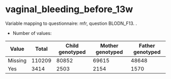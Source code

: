 # vaginal_bleeding_before_13w
Variable mapping to questionnaire: mfr, question BLODN_F13.
.
- Number of values:

| Value | Total | Child genotyped | Mother genotyped | Father genotyped |
| ----- | ----- | --------------- | ---------------- | ---------------- |
| Missing | 110209 | 80852 | 69615 | 48648 |
| Yes | 3414 | 2503 | 2154 |1570 |



